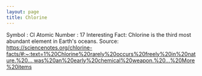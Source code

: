 ```yaml
---
layout: page
title: Chlorine
---
```


Symbol : Cl
Atomic Number : 17 
Interesting Fact: Chlorine is the third most abundant element in Earth's oceans. 
Source: https://sciencenotes.org/chlorine-facts/#:~:text=1%20Chlorine%20rarely%20occurs%20freely%20in%20nature.%20...,was%20an%20early%20chemical%20weapon.%20...%20More%20items